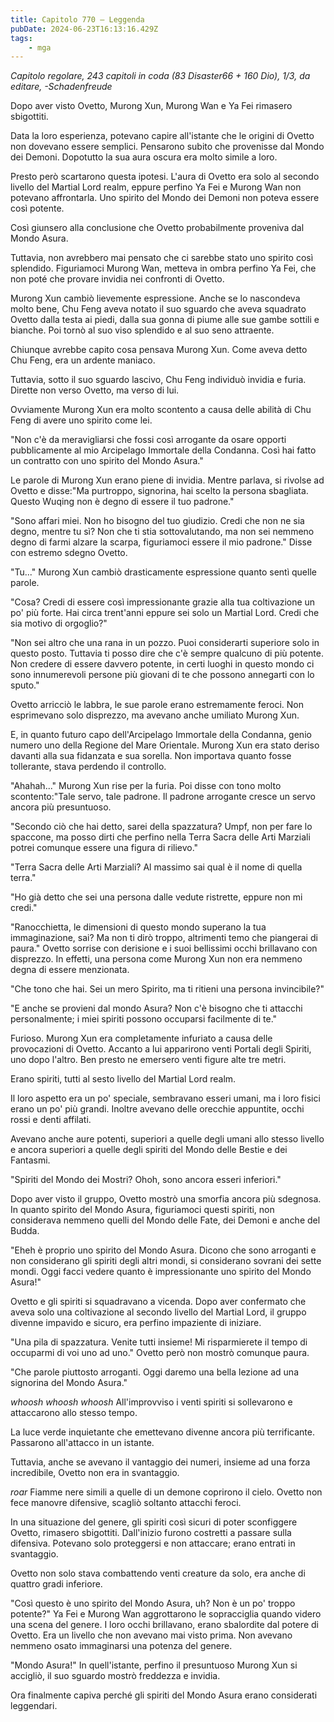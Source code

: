 ```yaml
---
title: Capitolo 770 – Leggenda
pubDate: 2024-06-23T16:13:16.429Z
tags:
    - mga
---
```



<em>Capitolo regolare,
243 capitoli in coda (83 Disaster66 + 160 Dio), 1/3,
da editare,
-Schadenfreude</em>


Dopo aver visto Ovetto, Murong Xun, Murong Wan e Ya Fei rimasero sbigottiti.


Data la loro esperienza, potevano capire all'istante che le origini di Ovetto non dovevano essere semplici. Pensarono subito che provenisse dal Mondo dei Demoni. Dopotutto la sua aura oscura era molto simile a loro.


Presto però scartarono questa ipotesi. L'aura di Ovetto era solo al secondo livello del Martial Lord realm, eppure perfino Ya Fei e Murong Wan non potevano affrontarla. Uno spirito del Mondo dei Demoni non poteva essere così potente.


Così giunsero alla conclusione che Ovetto probabilmente proveniva dal Mondo Asura.


Tuttavia, non avrebbero mai pensato che ci sarebbe stato uno spirito così splendido. Figuriamoci Murong Wan, metteva in ombra perfino Ya Fei, che non poté che provare invidia nei confronti di Ovetto.


Murong Xun cambiò lievemente espressione. Anche se lo nascondeva molto bene, Chu Feng aveva notato il suo sguardo che aveva squadrato Ovetto dalla testa ai piedi, dalla sua gonna di piume alle sue gambe sottili e bianche. Poi tornò al suo viso splendido e al suo seno attraente.


Chiunque avrebbe capito cosa pensava Murong Xun. Come aveva detto Chu Feng, era un ardente maniaco.


Tuttavia, sotto il suo sguardo lascivo, Chu Feng individuò invidia e furia. Dirette non verso Ovetto, ma verso di lui.


Ovviamente Murong Xun era molto scontento a causa delle abilità di Chu Feng di avere uno spirito come lei.


"Non c'è da meravigliarsi che fossi così arrogante da osare opporti pubblicamente al mio Arcipelago Immortale della Condanna. Così hai fatto un contratto con uno spirito del Mondo Asura."


Le parole di Murong Xun erano piene di invidia. Mentre parlava, si rivolse ad Ovetto e disse:"Ma purtroppo, signorina, hai scelto la persona sbagliata. Questo Wuqing non è degno di essere il tuo padrone."


"Sono affari miei. Non ho bisogno del tuo giudizio. Credi che non ne sia degno, mentre tu sì? Non che ti stia sottovalutando, ma non sei nemmeno degno di farmi alzare la scarpa, figuriamoci essere il mio padrone." Disse con estremo sdegno Ovetto.


"Tu..." Murong Xun cambiò drasticamente espressione quanto sentì quelle parole.


"Cosa? Credi di essere così impressionante grazie alla tua coltivazione un po' più forte. Hai circa trent'anni eppure sei solo un Martial Lord. Credi che sia motivo di orgoglio?"


"Non sei altro che una rana in un pozzo. Puoi considerarti superiore solo in questo posto. Tuttavia ti posso dire che c'è sempre qualcuno di più potente. Non credere di essere davvero potente, in certi luoghi in questo mondo ci sono innumerevoli persone più giovani di te che possono annegarti con lo sputo."


Ovetto arricciò le labbra, le sue parole erano estremamente feroci. Non esprimevano solo disprezzo, ma avevano anche umiliato Murong Xun.


E, in quanto futuro capo dell'Arcipelago Immortale della Condanna, genio numero uno della Regione del Mare Orientale. Murong Xun era stato deriso davanti alla sua fidanzata e sua sorella. Non importava quanto fosse tollerante, stava perdendo il controllo.


"Ahahah..." Murong Xun rise per la furia. Poi disse con tono molto scontento:"Tale servo, tale padrone. Il padrone arrogante cresce un servo ancora più presuntuoso.


"Secondo ciò che hai detto, sarei della spazzatura? Umpf, non per fare lo spaccone, ma posso dirti che perfino nella Terra Sacra delle Arti Marziali potrei comunque essere una figura di rilievo."


"Terra Sacra delle Arti Marziali? Al massimo sai qual è il nome di quella terra."


"Ho già detto che sei una persona dalle vedute ristrette, eppure non mi credi."


"Ranocchietta, le dimensioni di questo mondo superano la tua immaginazione, sai? Ma non ti dirò troppo, altrimenti temo che piangerai di paura." Ovetto sorrise con derisione e i suoi bellissimi occhi brillavano con disprezzo. In effetti, una persona come Murong Xun non era nemmeno degna di essere menzionata.


"Che tono che hai. Sei un mero Spirito, ma ti ritieni una persona invincibile?"


"E anche se provieni dal mondo Asura? Non c'è bisogno che ti attacchi personalmente; i miei spiriti possono occuparsi facilmente di te."


Furioso. Murong Xun era completamente infuriato a causa delle provocazioni di Ovetto. Accanto a lui apparirono venti Portali degli Spiriti, uno dopo l'altro. Ben presto ne emersero venti figure alte tre metri.


Erano spiriti, tutti al sesto livello del Martial Lord realm.


Il loro aspetto era un po' speciale, sembravano esseri umani, ma i loro fisici erano un po' più grandi. Inoltre avevano delle orecchie appuntite, occhi rossi e denti affilati.


Avevano anche aure potenti, superiori a quelle degli umani allo stesso livello e ancora superiori a quelle degli spiriti del Mondo delle Bestie e dei Fantasmi.


"Spiriti del Mondo dei Mostri? Ohoh, sono ancora esseri inferiori."


Dopo aver visto il gruppo, Ovetto mostrò una smorfia ancora più sdegnosa. In quanto spirito del Mondo Asura, figuriamoci questi spiriti, non considerava nemmeno quelli del Mondo delle Fate, dei Demoni e anche del Budda.


"Eheh è proprio uno spirito del Mondo Asura. Dicono che sono arroganti e non considerano gli spiriti degli altri mondi, si considerano sovrani dei sette mondi. Oggi facci vedere quanto è impressionante uno spirito del Mondo Asura!"


Ovetto e gli spiriti si squadravano a vicenda. Dopo aver confermato che aveva solo una coltivazione al secondo livello del Martial Lord, il gruppo divenne impavido e sicuro, era perfino impaziente di iniziare.


"Una pila di spazzatura. Venite tutti insieme! Mi risparmierete il tempo di occuparmi di voi uno ad uno." Ovetto però non mostrò comunque paura.


"Che parole piuttosto arroganti. Oggi daremo una bella lezione ad una signorina del Mondo Asura."


*whoosh whoosh whoosh* All'improvviso i venti spiriti si sollevarono e attaccarono allo stesso tempo.


La luce verde inquietante che emettevano divenne ancora più terrificante. Passarono all'attacco in un istante.


Tuttavia, anche se avevano il vantaggio dei numeri, insieme ad una forza incredibile, Ovetto non era in svantaggio.


*roar* Fiamme nere simili a quelle di un demone coprirono il cielo. Ovetto non fece manovre difensive, scagliò soltanto attacchi feroci.


In una situazione del genere, gli spiriti così sicuri di poter sconfiggere Ovetto, rimasero sbigottiti. Dall'inizio furono costretti a passare sulla difensiva. Potevano solo proteggersi e non attaccare; erano entrati in svantaggio.


Ovetto non solo stava combattendo venti creature da solo, era anche di quattro gradi inferiore.


"Così questo è uno spirito del Mondo Asura, uh? Non è un po' troppo potente?" Ya Fei e Murong Wan aggrottarono le sopracciglia quando videro una scena del genere. I loro occhi brillavano, erano sbalordite dal potere di Ovetto. Era un livello che non avevano mai visto prima. Non avevano nemmeno osato immaginarsi una potenza del genere.


"Mondo Asura!" In quell'istante, perfino il presuntuoso Murong Xun si accigliò, il suo sguardo mostrò freddezza e invidia.


Ora finalmente capiva perché gli spiriti del Mondo Asura erano considerati leggendari.
                                



